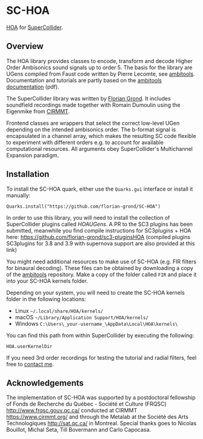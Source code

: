 # SC-HOA

[HOA](https://en.wikipedia.org/wiki/Ambisonics#Higher-order_Ambisonics) for [SuperCollider](http://supercollider.github.io/).

## Overview

The HOA library provides classes to encode, transform and decode Higher Order Ambisonics sound signals up to order 5. The basis for the library are UGens compiled from Faust code written by Pierre Lecomte, see [ambitools][1]. Documentation and tutorials are partly based on the [ambitools documentation](https://github.com/sekisushai/ambitools/blob/master/Documentation/documentation.pdf) (pdf).

The SuperCollider library was written by [Florian Grond](http://www.grond.at). It includes soundfield recordings made together with Romain Dumoulin using the Eigenmike from [CIRMMT](http://www.cirmmt.org).

Frontend classes are wrappers that select the correct low-level UGen depending on the intended ambisonics order. The b-format signal is encapsulated in a channel array, which makes the resulting SC code flexible to experiment with different orders e.g. to account for available computational resources. All arguments obey SuperCollider's Multichannel Expansion paradigm.

[^1]: binary files are not included in this repository, see [Installation](#Installation) for details.

## Installation

To install the SC-HOA quark, either use the `Quarks.gui` interface or install it manually:

```Quarks.install("https://github.com/florian-grond/SC-HOA")```

In order to use this library, you will need to install the collection of SuperCollider plugins called _HOAUGens_.
A PR to the SC3 plugins has been submitted, meanwhile you find compile instructions for SC3plugins + HOA here:
https://github.com/florian-grond/sc3-pluginsHOA
(compiled plugins SC3plugins for 3.8 and 3.9 with supernova support are also provided at this link)

You might need additional resources to make use of SC-HOA (e.g. FIR filters for binaural decoding).
These files can be obtained by downloading a copy of the [ambitools][1] repository. Make a copy of the folder called `FIR` and place it into your SC-HOA kernels folder.

Depending on your system, you will need to create the SC-HOA kernels folder in the following locations:

* Linux `~/.local/share/HOA/kernels/`
* macOS `~/Library/Application Support/HOA/kernels/`
* Windows `C:\Users\_your-username_\AppData\Local\HOA\kernels\`

You can find this path from within SuperCollider by executing the following:

```HOA.userKernelDir```

If you need 3rd order recordings for testing the tutorial and radial filters, feel free to [contact me](http://www.grond.at/html/submenues/submenu_contact.htm).

## Acknowledgements

The implementation of SC-HOA was supported by a postdoctoral fellowship of Fonds de Recherche du Québec - Société et Culture (FRQSC) http://www.frqsc.gouv.qc.ca/ conducted at CIRMMT https://www.cirmmt.org/ and through the Metalab at the Société des Arts Technologiques http://sat.qc.ca/ in Montreal.
Special thanks goes to Nicolas Bouillot, Michal Seta, Till Bovermann and Carlo Capocasa.

[1]: https://github.com/sekisushai/ambitools
